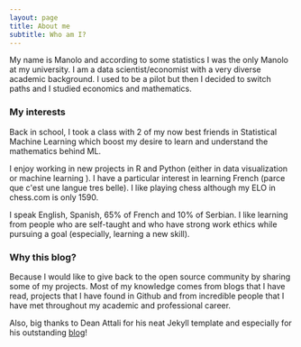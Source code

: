 ```yaml
---
layout: page
title: About me
subtitle: Who am I?
---
```


My name is Manolo and according to some statistics I was the only Manolo at my university. I am a data scientist/economist with a very diverse academic background. I used to be a pilot but then I decided to switch paths and I studied economics and mathematics.  


### My interests

Back in school, I took a class with 2 of my now best friends in Statistical Machine Learning which boost my desire to learn and understand the mathematics behind ML.

I enjoy working in new projects in R and Python (either in data visualization or machine learning ). I have a particular interest in learning French (parce que c'est une langue tres belle). I like playing chess although my ELO in chess.com is only 1590.   

I speak English, Spanish, 65% of French and 10% of Serbian. I like learning from people who are self-taught and who have strong work ethics while pursuing a goal (especially, learning a new skill).


### Why this blog?

Because I would like to give back to the open source community by sharing some of my projects. Most of my knowledge comes from blogs that I have read, projects that I have found in Github and from incredible people that I have met throughout my academic and professional career. 

Also, big thanks to Dean Attali for his neat Jekyll template and especially for his outstanding [blog](https://deanattali.com/)!  
